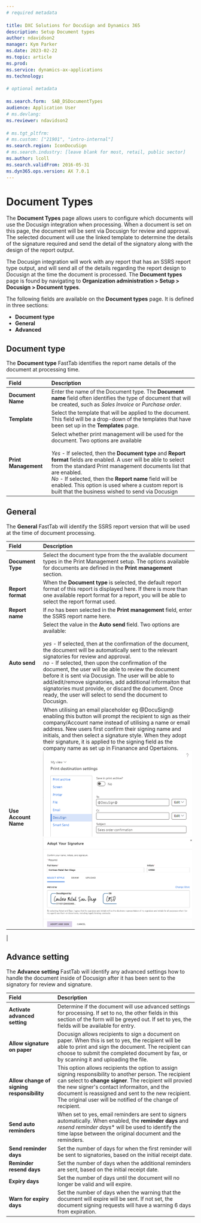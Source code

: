 ```yaml
---
# required metadata

title: DXC Solutions for DocuSign and Dynamics 365
description: Setup Document types
author: ndavidson2
manager: Kym Parker
ms.date: 2023-02-22
ms.topic: article
ms.prod: 
ms.service: dynamics-ax-applications
ms.technology: 

# optional metadata

ms.search.form:  SAB_DSDocumentTypes
audience: Application User
# ms.devlang: 
ms.reviewer: ndavidson2

# ms.tgt_pltfrm: 
# ms.custom: ["21901", "intro-internal"]
ms.search.region: IconDocuSign 
# ms.search.industry: [leave blank for most, retail, public sector]
ms.author: lcoll
ms.search.validFrom: 2016-05-31
ms.dyn365.ops.version: AX 7.0.1
---
```


# Document Types

The **Document Types** page allows users to configure which documents will use the Docusign integration when processing.  When a document is set on this page, the document will be sent via Docusign for review and approval. The selected document will use the linked template to determine the details of the signature required and send the detail of the signatory along with the design of the report output.

The Docusign integration will work with any report that has an SSRS report type output, and will send all of the details regarding the report design to Docusign at the time the document is processed.  The **Document types** page is found by navigating to **Organization administration > Setup > Docusign > Document types**.

The following fields are available on the **Document types** page. It is defined in three sections: 
- **Document type**
- **General**
- **Advanced**


## Document type 

The **Document type** FastTab identifies the report name details of the document at processing time.


| **Field**                         | **Description**                      | 
| :-------------------------------- |:-------------------------------------| 
| **Document Name**                 | Enter the name of the Document type.  The **Document name** field often identifies the type of document that will be created, such as *Sales Invoice* or *Purchase order*. |
| **Template**                      | Select the template that will be applied to the document.  This field will be a drop-down of the templates that have been set up in the **Templates** page.    |
| **Print Management**              | Select whether print management will be used for the document.  Two options are available <br> <br>  *Yes* -  If selected, then the **Document type** and **Report format** fields are enabled.  A user will be able to select from the standard Print management documents list that are enabled.  <br> *No* - If selected,  then the **Report name** field will be enabled.  This option is used where a custom report is built that the business wished to send via Docusign   |



## General 

The **General** FastTab will identify the SSRS report version that will be used at the time of document processing.

| **Field**                         | **Description**                      | 
| :-------------------------------- |:-------------------------------------| 
| **Document Type**                 | Select the document type from the the available document types in the Print Management setup.  The options available for documents are defined in the **Print management** section.|
| **Report format**                 | When the **Document type** is selected, the default report format of this report is displayed here.  If there is more than one available report format for a report, you will be able to select the report format used.    |
| **Report name**                   | If *no* has been selected in the **Print management** field, enter the SSRS report name here.  |
| **Auto send**                     | Select the value in the **Auto send** field.  Two options are available:  <br>  <br>  *yes* - If selected, then at the confirmation of the document, the document will be automatically sent to the relevant signatories for review and approval. <br> *no* - If selected, then upon the confirmation of the document, the user will be able to review the document before it is sent via Docusign.  The user will be able to add/edit/remove signatories, add additional informaiton that signatories must provide, or discard the document.  Once ready, the user will select to send the document to Docusign.           |
| **Use Account Name**                     | When utilising an email placeholder eg @DocuSign@ enabling this button will prompt the recipient to sign as their company/Account name instead of utilising a name or email address.  New users first confirm their signing name and initials, and then select a signature style. When they adopt their signature, it is applied to the signing field as the company name as set up in Finanance and Opertaions. <br> ![Print_Destination_Dus](../IMAGES/Print_Destination_Dus.png)  <br> ![Account_Name](../IMAGES/Account_Name.png)
|


## Advance setting

The **Advance setting** FastTab will identify any advanced settings how to handle the document inside of Docusign after it has been sent to the signatory for review and signature.


| **Field**                         | **Description**                      | 
| :-------------------------------- |:-------------------------------------| 
| **Activate advanced setting**                 | Determine if the document will use advanced settings for processing. If set to no, the other fields in this section of the form will be greyed out.  If set to yes, the fields will be available for entry.|
| **Allow signature on paper**                 |  Docusign allows recipients to sign a document on paper.  When this is set to yes, the recipient will be able to print and sign the document.  The recipient can choose to submit the completed document by fax, or by scanning it and uploading the file.   |
| **Allow change of signing responsibility**                   | This option allows recipients the option to assign signing responsibility to another person.  The recipient can select to **change signer**.  The recipient will provied the new signer's contact informaiton, and the document is reassigned and sent to the new recipient.  The original user will be notified of the change of recipient.  |
| **Send auto reminders**                     |   When set to yes, email reminders are sent to signers automatically.  When enabled, the **reminder days** and *resend reminder days** will be used to identify the time lapse between the original document and the reminders.      |
|  **Send reminder days**                 |   Set the number of days for when the first reminder will be sent to signatories, based on the initial receipt date.                  |
| **Reminder resend days**             |   Set the number of days when the additional reminders are sent, based on the initial receipt date.              |
| **Expiry days**                     |  Set the number of days until the document will no longer be valid and will expire.                   |
| **Warn for expiry days**              |  Set the number of days when the warning that the document will expire will be sent.  If not set, the document signing requests will have a warning 6 days from expiration.                     |

